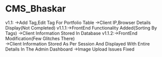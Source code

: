 # CMS_Bhaskar

v1.1: ->Add Tag,Edit Tag For Portfolio Table
	  ->Client IP,Browser Details Display(Not Completed)
v1.1.1:->FrontEnd Functionality Added(Sorting By Tags)
	->Client Information Stored In Database
v1.1.2:->FrontEnd Modification(Few Glitches There)	
	->Client Information Stored As Per Session And Displayed With Entire Details In The Admin Dashboard
	->Image Upload Issues Fixed
